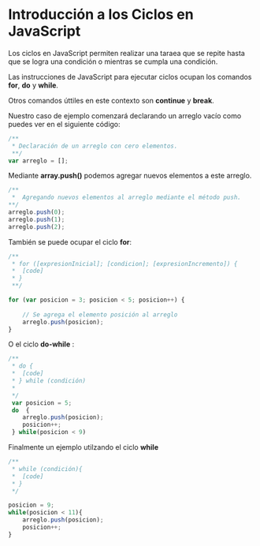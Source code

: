 # Introducción a los Ciclos en JavaScript

Los ciclos en JavaScript permiten realizar una taraea que se repite hasta que se logra una condición o mientras se cumpla una condición.

Las instrucciones de JavaScript para ejecutar ciclos ocupan los comandos __for__, __do__ y __while__. 

Otros comandos úttiles en este contexto son __continue__ y __break__. 

Nuestro caso de ejemplo comenzará declarando un arreglo vacío como puedes ver en el siguiente código:

```javascript
/**
 * Declaración de un arreglo con cero elementos.
 **/ 
var arreglo = []; 
```

Mediante __array.push()__ podemos agregar nuevos elementos a este arreglo.

```javascript
/**
 *  Agregando nuevos elementos al arreglo mediante el método push.
**/
arreglo.push(0);
arreglo.push(1);
arreglo.push(2);
```


También se puede ocupar el ciclo __for__:

```javascript
/**
 * for ([expresionInicial]; [condicion]; [expresionIncremento]) {
 *  [code]
 * }
 **/

for (var posicion = 3; posicion < 5; posicion++) {
    
    // Se agrega el elemento posición al arreglo
    arreglo.push(posicion); 
}
```

O el ciclo __do-while__ :

```javascript
/**
 * do {
 *  [code]
 * } while (condición)
 * 
 */
 var posicion = 5;
 do  {
    arreglo.push(posicion); 
    posicion++;
 } while(posicion < 9)
```

Finalmente un ejemplo utilzando el ciclo __while__


```javascript
/**
 * while (condición){
 *  [code]
 * } 
 */

posicion = 9;
while(posicion < 11){
    arreglo.push(posicion); 
    posicion++;
}
```